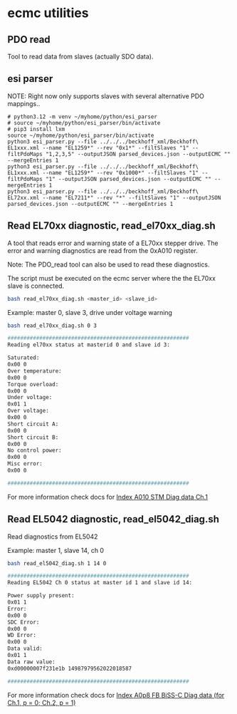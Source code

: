 # ecmc utilities
## PDO read

Tool to read data from slaves (actually SDO data).

## esi parser

NOTE: Right now only supports slaves with several alternative PDO mappings..
```
# python3.12 -m venv ~/myhome/python/esi_parser
# source ~/myhome/python/esi_parser/bin/activate
# pip3 install lxm
source ~/myhome/python/esi_parser/bin/activate
python3 esi_parser.py --file ../../../beckhoff_xml/Beckhoff\ EL1xxx.xml --name "EL1259*" --rev "0x1*" --filtSlaves "1" --filtPdoMaps "1,2,3,5" --outputJSON parsed_devices.json --outputECMC "" --mergeEntries 1
python3 esi_parser.py --file ../../../beckhoff_xml/Beckhoff\ EL1xxx.xml --name "EL1259*" --rev "0x1000*" --filtSlaves "1" --filtPdoMaps "1" --outputJSON parsed_devices.json --outputECMC "" --mergeEntries 1
python3 esi_parser.py --file ../../../beckhoff_xml/Beckhoff\ EL72xx.xml --name "EL7211*" --rev "*" --filtSlaves "1" --outputJSON parsed_devices.json --outputECMC "" --mergeEntries 1
```
## Read EL70xx diagnostic, read_el70xx_diag.sh

A tool that reads error and warning state of a EL70xx stepper drive. The error and warning diagnostics are read from the 0xA010 register.

Note: The PDO_read tool can also be used to read these diagnostics.

The script must be executed on the ecmc server where the the EL70xx slave is connected.

```bash
bash read_el70xx_diag.sh <master_id> <slave_id>
```

Example: master 0, slave 3, drive under voltage warning
```bash
bash read_el70xx_diag.sh 0 3

#########################################################
Reading el70xx status at masterid 0 and slave id 3:

Saturated:
0x00 0
Over temperature:
0x00 0
Torque overload:
0x00 0
Under voltage:
0x01 1
Over voltage:
0x00 0
Short circuit A:
0x00 0
Short circuit B:
0x00 0
No control power:
0x00 0
Misc error:
0x00 0

#########################################################

```

For more information check docs for [Index A010 STM Diag data Ch.1](https://infosys.beckhoff.com/english.php?content=../content/1033/el70x1/2286662027.html&id=126846504617985959)

## Read EL5042 diagnostic, read_el5042_diag.sh
Read diagnostics from EL5042

Example: master 1, slave 14, ch 0
```bash
bash read_el5042_diag.sh 1 14 0

#########################################################
Reading EL5042 Ch 0 status at master id 1 and slave id 14:

Power supply present:
0x01 1
Error:
0x00 0
SDC Error:
0x00 0
WD Error:
0x00 0
Data valid:
0x01 1
Data raw value:
0xd00000007f231e1b 14987979562022018587

#########################################################
```
For more information check docs for [Index A0p8 FB BiSS-C Diag data (for Ch.1, p = 0; Ch.2, p = 1)](https://infosys.beckhoff.com/english.php?content=../content/1033/el5042/4216754315.html&id=695067345900842552)
